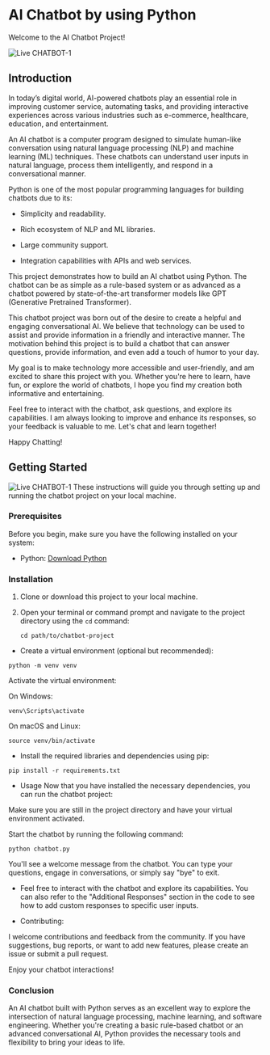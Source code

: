 # AI Chatbot by using Python

Welcome to the AI Chatbot Project! 

![Live CHATBOT-1](https://miro.medium.com/v2/resize:fit:640/format:webp/0*eXgmA-iKFS_SxGCz)
## Introduction

In today’s digital world, AI-powered chatbots play an essential role in improving customer service, automating tasks, and providing interactive experiences across various industries such as e-commerce, healthcare, education, and entertainment.

An AI chatbot is a computer program designed to simulate human-like conversation using natural language processing (NLP) and machine learning (ML) techniques. These chatbots can understand user inputs in natural language, process them intelligently, and respond in a conversational manner.

Python is one of the most popular programming languages for building chatbots due to its:

- Simplicity and readability.

- Rich ecosystem of NLP and ML libraries.

- Large community support.

- Integration capabilities with APIs and web services.

This project demonstrates how to build an AI chatbot using Python. The chatbot can be as simple as a rule-based system or as advanced as a chatbot powered by state-of-the-art transformer models like GPT (Generative Pretrained Transformer).


This chatbot project was born out of the desire to create a helpful and engaging conversational AI. We believe that technology can be used to assist and provide information in a friendly and interactive manner. The motivation behind this project is to build a chatbot that can answer questions, provide information, and even add a touch of humor to your day.

My goal is to make technology more accessible and user-friendly, and am excited to share this project with you. Whether you're here to learn, have fun, or explore the world of chatbots, I hope you find my creation both informative and entertaining.

Feel free to interact with the chatbot, ask questions, and explore its capabilities. I am always looking to improve and enhance its responses, so your feedback is valuable to me.
Let's chat and learn together!

Happy Chatting!

## Getting Started
![Live CHATBOT-1](https://apkubl.com/wp-content/uploads/2025/03/The-Ultimate-Guide-to-AI-Chatbots-Virtual-Assistant-Apps.jpeg)
These instructions will guide you through setting up and running the chatbot project on your local machine.

### Prerequisites

Before you begin, make sure you have the following installed on your system:

- Python: [Download Python](https://www.python.org/downloads/)

### Installation

1. Clone or download this project to your local machine.

2. Open your terminal or command prompt and navigate to the project directory using the `cd` command:

   ```shell
   cd path/to/chatbot-project
* Create a virtual environment (optional but recommended):

```
python -m venv venv
```

Activate the virtual environment:

On Windows:
```
venv\Scripts\activate
```
On macOS and Linux:

```
source venv/bin/activate
```

* Install the required libraries and dependencies using pip:

```
pip install -r requirements.txt
```
* Usage
Now that you have installed the necessary dependencies, you can run the chatbot project:

Make sure you are still in the project directory and have your virtual environment activated.

Start the chatbot by running the following command:

```
python chatbot.py
```
You'll see a welcome message from the chatbot. You can type your questions, engage in conversations, or simply say "bye" to exit.

* Feel free to interact with the chatbot and explore its capabilities. You can also refer to the "Additional Responses" section in the code to see how to add custom responses to specific user inputs.

* Contributing: 

I welcome contributions and feedback from the community. If you have suggestions, bug reports, or want to add new features, please create an issue or submit a pull request.

Enjoy your chatbot interactions!

### Conclusion

An AI chatbot built with Python serves as an excellent way to explore the intersection of natural language processing, machine learning, and software engineering. Whether you're creating a basic rule-based chatbot or an advanced conversational AI, Python provides the necessary tools and flexibility to bring your ideas to life.



